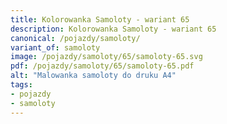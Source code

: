 ```yaml
---
title: Kolorowanka Samoloty - wariant 65
description: Kolorowanka Samoloty - wariant 65
canonical: /pojazdy/samoloty/
variant_of: samoloty
image: /pojazdy/samoloty/65/samoloty-65.svg
pdf: /pojazdy/samoloty/65/samoloty-65.pdf
alt: "Malowanka samoloty do druku A4"
tags:
- pojazdy
- samoloty
---
```

